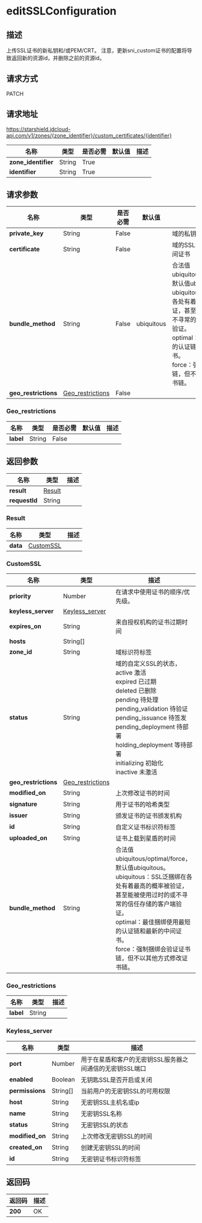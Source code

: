 # editSSLConfiguration


## 描述
上传SSL证书的新私钥和/或PEM/CRT。
注意，更新sni_custom证书的配置将导致返回新的资源id，并删除之前的资源id。


## 请求方式
PATCH

## 请求地址
https://starshield.jdcloud-api.com/v1/zones/{zone_identifier}/custom_certificates/{identifier}

|名称|类型|是否必需|默认值|描述|
|---|---|---|---|---|
|**zone_identifier**|String|True| | |
|**identifier**|String|True| | |

## 请求参数
|名称|类型|是否必需|默认值|描述|
|---|---|---|---|---|
|**private_key**|String|False| |域的私钥|
|**certificate**|String|False| |域的SSL证书或证书以及中间证书|
|**bundle_method**|String|False|ubiquitous|合法值ubiquitous/optimal/force，默认值ubiquitous。<br>ubiquitous：SSL泛捆绑在各处有着最高的概率被验证，甚至能被使用过时的或不寻常的信任存储的客户端验证。<br>optimal：最佳捆绑使用最短的认证链和最新的中间证书。<br>force：强制捆绑会验证证书链，但不以其他方式修改证书链。<br>|
|**geo_restrictions**|[Geo_restrictions](editSSLConfiguration#georestrictions)|False| | |

### <div id="georestrictions">Geo_restrictions</div>
|名称|类型|是否必需|默认值|描述|
|---|---|---|---|---|
|**label**|String|False| | |

## 返回参数
|名称|类型|描述|
|---|---|---|
|**result**|[Result](editSSLConfiguration#result)| |
|**requestId**|String| |

### <div id="result">Result</div>
|名称|类型|描述|
|---|---|---|
|**data**|[CustomSSL](editSSLConfiguration#customssl)| |
### <div id="customssl">CustomSSL</div>
|名称|类型|描述|
|---|---|---|
|**priority**|Number|在请求中使用证书的顺序/优先级。<br>|
|**keyless_server**|[Keyless_server](editSSLConfiguration#keylessserver)| |
|**expires_on**|String|来自授权机构的证书过期时间|
|**hosts**|String[]| |
|**zone_id**|String|域标识符标签|
|**status**|String|域的自定义SSL的状态，<br>active              激活<br>expired             已过期<br>deleted             已删除<br>pending             待处理<br>pending_validation  待验证<br>pending_issuance    待签发<br>pending_deployment  待部署<br>holding_deployment  等待部署<br>initializing        初始化<br>inactive            未激活<br>|
|**geo_restrictions**|[Geo_restrictions](editSSLConfiguration#georestrictions1)| |
|**modified_on**|String|上次修改证书的时间|
|**signature**|String|用于证书的哈希类型|
|**issuer**|String|颁发证书的证书颁发机构|
|**id**|String|自定义证书标识符标签|
|**uploaded_on**|String|证书上载到星盾的时间|
|**bundle_method**|String|合法值ubiquitous/optimal/force，默认值ubiquitous。<br>ubiquitous：SSL泛捆绑在各处有着最高的概率被验证，甚至能被使用过时的或不寻常的信任存储的客户端验证。<br>optimal：最佳捆绑使用最短的认证链和最新的中间证书。<br>force：强制捆绑会验证证书链，但不以其他方式修改证书链。<br>|
### <div id="georestrictions1">Geo_restrictions</div>
|名称|类型|描述|
|---|---|---|
|**label**|String| |
### <div id="keylessserver">Keyless_server</div>
|名称|类型|描述|
|---|---|---|
|**port**|Number|用于在星盾和客户的无密钥SSL服务器之间通信的无密钥SSL端口|
|**enabled**|Boolean|无钥匙SSL是否开启或关闭|
|**permissions**|String[]|当前用户的无密钥SSL的可用权限|
|**host**|String|无密钥SSL主机名或ip|
|**name**|String|无密钥SSL名称|
|**status**|String|无密钥SSL的状态|
|**modified_on**|String|上次修改无密钥SSL的时间|
|**created_on**|String|创建无密钥SSL的时间|
|**id**|String|无密钥证书标识符标签|

## 返回码
|返回码|描述|
|---|---|
|**200**|OK|
